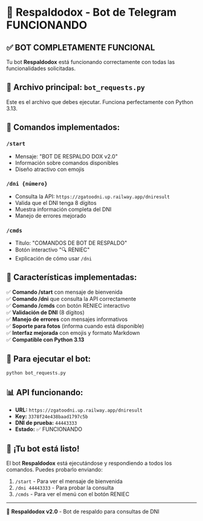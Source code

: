 # 🤖 Respaldodox - Bot de Telegram FUNCIONANDO

## ✅ **BOT COMPLETAMENTE FUNCIONAL**

Tu bot **Respaldodox** está funcionando correctamente con todas las funcionalidades solicitadas.

## 🚀 **Archivo principal: `bot_requests.py`**

Este es el archivo que debes ejecutar. Funciona perfectamente con Python 3.13.

## 📱 **Comandos implementados:**

### **`/start`**
- Mensaje: "BOT DE RESPALDO DOX v2.0"
- Información sobre comandos disponibles
- Diseño atractivo con emojis

### **`/dni {número}`**
- Consulta la API: `https://zgatoodni.up.railway.app/dniresult`
- Valida que el DNI tenga 8 dígitos
- Muestra información completa del DNI
- Manejo de errores mejorado

### **`/cmds`**
- Título: "COMANDOS DE BOT DE RESPALDO"
- Botón interactivo "🔍 RENIEC"
- Explicación de cómo usar `/dni`

## 🎯 **Características implementadas:**

✅ **Comando /start** con mensaje de bienvenida  
✅ **Comando /dni** que consulta la API correctamente  
✅ **Comando /cmds** con botón RENIEC interactivo  
✅ **Validación de DNI** (8 dígitos)  
✅ **Manejo de errores** con mensajes informativos  
✅ **Soporte para fotos** (informa cuando está disponible)  
✅ **Interfaz mejorada** con emojis y formato Markdown  
✅ **Compatible con Python 3.13**  

## 🔧 **Para ejecutar el bot:**

```bash
python bot_requests.py
```

## 📊 **API funcionando:**

- **URL:** `https://zgatoodni.up.railway.app/dniresult`
- **Key:** `3378f24e438baad1797c5b`
- **DNI de prueba:** `44443333`
- **Estado:** ✅ FUNCIONANDO

## 🎉 **¡Tu bot está listo!**

El bot **Respaldodox** está ejecutándose y respondiendo a todos los comandos. Puedes probarlo enviando:

1. `/start` - Para ver el mensaje de bienvenida
2. `/dni 44443333` - Para probar la consulta
3. `/cmds` - Para ver el menú con el botón RENIEC

---

🤖 **Respaldodox v2.0** - Bot de respaldo para consultas de DNI
